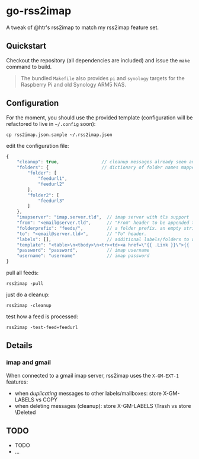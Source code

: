 # go-rss2imap

A tweak of @htr's rss2imap to match my rss2imap feature set.


## Quickstart

Checkout the repository (all dependencies are included) and issue the `make` command to build.

> The bundled `Makefile` also provides `pi` and `synology` targets for the Raspberry Pi and old Synology ARM5 NAS.

## Configuration

For the moment, you should use the provided template (configuration will be refactored to live in `~/.config` soon):

    cp rss2imap.json.sample ~/.rss2imap.json

edit the configuration file:

```javascript
{
    "cleanup": true,                // cleanup messages already seen and not flagged
    "folders": {                    // dictionary of folder names mapped to lists of feed urls
        "folder": [
            "feedurl1",
            "feedurl2"
        ],
        "folder2": [
            "feedurl3"
        ]
    },
    "imapserver": "imap.server.tld",  // imap server with tls support
    "from": "<email@server.tld",      // "From" header to be appended to each feeditem Author
    "folderprefix": "feeds/",         // a folder prefix. an empty string is accepted
    "to": "<email@server.tld>",       // "To" header.
    "labels": [],                     // additional labels/folders to where each new message should be appended
    "template": "<table>\n<tbody>\n<tr><td><a href=\"{{ .Link }}\">{{ .Title }}</a></td></tr>\n<hr />\n<tr><td>{{ .Author }}</td></tr>\n<tr><td>{{ .Content }}</td></tr>\n</tbody>\n</table>",     // the message body template
    "password": "password",           // imap username
    "username": "username"            // imap password
}

```


pull all feeds:

```
rss2imap -pull
```

just do a cleanup:

```
rss2imap -cleanup
```


test how a feed is processed:

```
rss2imap -test-feed=feedurl
```


Details
-------


### imap and gmail

When connected to a gmail imap server, rss2imap uses the `X-GM-EXT-1` features:

 * when *duplicating* messages to other labels/mailboxes: store X-GM-LABELS vs COPY
 * when deleting messages (cleanup): store X-GM-LABELS \Trash vs store \Deleted
 
 
TODO
----

* TODO
* ...








